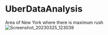 # UberDataAnalysis

Area of New York where there is maximum rush 
![Screenshot_20230325_123039](https://user-images.githubusercontent.com/126338015/227702328-926a962b-9293-46b1-bbf2-2dfd66656f91.png)
